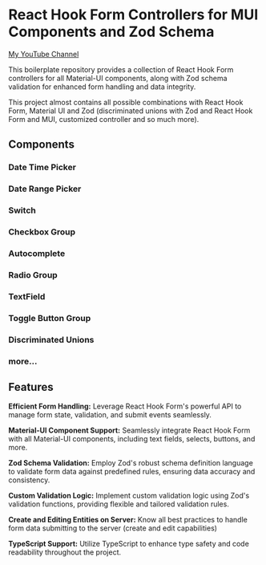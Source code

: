# React Hook Form Controllers for MUI Components and Zod Schema

[My YouTube Channel](https://www.youtube.com/@codegenix)

This boilerplate repository provides a collection of React Hook Form controllers for all Material-UI components, along with Zod schema validation for enhanced form handling and data integrity.

This project almost contains all possible combinations with React Hook Form, Material UI and Zod (discriminated unions with Zod and React Hook Form and MUI, customized controller and so much more).

## Components

### Date Time Picker

### Date Range Picker

### Switch

### Checkbox Group

### Autocomplete

### Radio Group

### TextField

### Toggle Button Group

### Discriminated Unions

### more...

## Features

**Efficient Form Handling:** Leverage React Hook Form's powerful API to manage form state, validation, and submit events seamlessly.

**Material-UI Component Support:** Seamlessly integrate React Hook Form with all Material-UI components, including text fields, selects, buttons, and more.

**Zod Schema Validation:** Employ Zod's robust schema definition language to validate form data against predefined rules, ensuring data accuracy and consistency.

**Custom Validation Logic:** Implement custom validation logic using Zod's validation functions, providing flexible and tailored validation rules.

**Create and Editing Entities on Server:** Know all best practices to handle form data submitting to the server (create and edit capabilities)

**TypeScript Support:** Utilize TypeScript to enhance type safety and code readability throughout the project.
